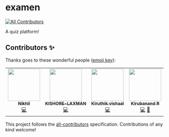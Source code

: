 # examen
<!-- ALL-CONTRIBUTORS-BADGE:START - Do not remove or modify this section -->
[![All Contributors](https://img.shields.io/badge/all_contributors-4-orange.svg?style=flat-square)](#contributors-)
<!-- ALL-CONTRIBUTORS-BADGE:END -->
A quiz platform!

## Contributors ✨

Thanks goes to these wonderful people ([emoji key](https://allcontributors.org/docs/en/emoji-key)):

<!-- ALL-CONTRIBUTORS-LIST:START - Do not remove or modify this section -->
<!-- prettier-ignore-start -->
<!-- markdownlint-disable -->
<table>
  <tr>
    <td align="center"><a href="https://github.com/Nikhilr1411"><img src="https://avatars.githubusercontent.com/u/83808544?v=4?s=100" width="100px;" alt=""/><br /><sub><b>Nikhil</b></sub></a><br /><a href="https://github.com/kiruba-r11/examen/commits?author=Nikhilr1411" title="Code">💻</a></td>
    <td align="center"><a href="https://github.com/KISHORE-LAXMAN"><img src="https://avatars.githubusercontent.com/u/85792305?v=4?s=100" width="100px;" alt=""/><br /><sub><b>KISHORE-LAXMAN</b></sub></a><br /><a href="https://github.com/kiruba-r11/examen/commits?author=KISHORE-LAXMAN" title="Code">💻</a></td>
    <td align="center"><a href="https://github.com/kiruthikvishaal"><img src="https://avatars.githubusercontent.com/u/67495551?v=4?s=100" width="100px;" alt=""/><br /><sub><b>Kiruthik vishaal</b></sub></a><br /><a href="https://github.com/kiruba-r11/examen/commits?author=kiruthikvishaal" title="Code">💻</a></td>
    <td align="center"><a href="https://kiruba-r11.github.io/Personal-Website/"><img src="https://avatars.githubusercontent.com/u/76843281?v=4?s=100" width="100px;" alt=""/><br /><sub><b>Kirubanand R</b></sub></a><br /><a href="https://github.com/kiruba-r11/examen/commits?author=kiruba-r11" title="Code">💻</a> <a href="https://github.com/kiruba-r11/examen/commits?author=kiruba-r11" title="Documentation">📖</a></td>
  </tr>
</table>

<!-- markdownlint-restore -->
<!-- prettier-ignore-end -->

<!-- ALL-CONTRIBUTORS-LIST:END -->

This project follows the [all-contributors](https://github.com/all-contributors/all-contributors) specification. Contributions of any kind welcome!